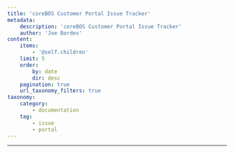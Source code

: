 ```yaml
---
title: 'coreBOS Customer Portal Issue Tracker'
metadata:
    description: 'coreBOS Customer Portal Issue Tracker'
    author: 'Joe Bordes'
content:
    items:
        - '@self.children'
    limit: 5
    order:
        by: date
        dir: desc
    pagination: true
    url_taxonomy_filters: true
taxonomy:
    category:
        - documentation
    tag:
        - issue
        - portal
---
```

---
